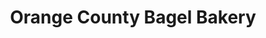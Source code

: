 ---
title: "Orange County Bagel Bakery"
url: /middletown/orange-county-bagel-bakery/
shop: bakery
---